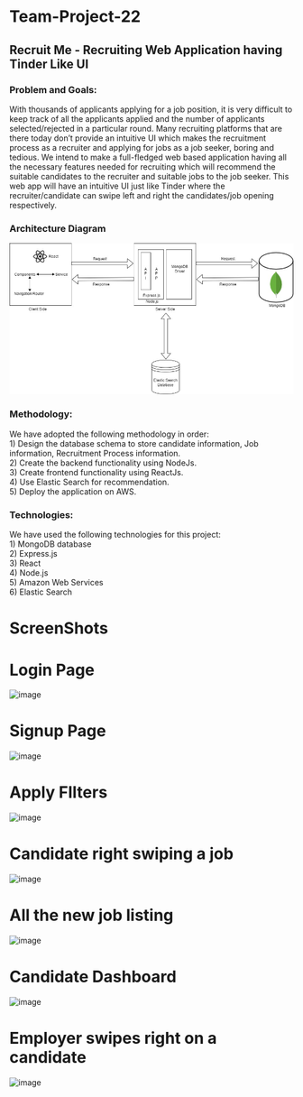 # Team-Project-22
<h2>Recruit Me - Recruiting Web Application having Tinder Like UI</h2>

<h3>Problem and Goals:</h3>
With thousands of applicants applying for a job position, it is very difficult to keep track of all the applicants applied and the number of 	applicants selected/rejected in a particular round. Many recruiting platforms that are there today don’t provide an intuitive UI which makes the recruitment process as a recruiter and applying for jobs as a job seeker, boring and tedious. We intend to make a full-fledged web based application having all the necessary features needed for recruiting which will recommend the suitable candidates to the recruiter and suitable jobs to the job seeker. This web app will have an intuitive UI just like Tinder where the recruiter/candidate can swipe left and right the candidates/job opening respectively.<br>


<h3>Architecture Diagram</h3>

![Architecture Diagram](CMPE272_Architecture_Diagram.jpg)

<h3>Methodology:</h3>
We have adopted the following methodology in order:<br>
1)	Design the database schema to store candidate information, Job information, Recruitment Process information.<br>
2)	Create the backend functionality using NodeJs.<br>
3)	Create frontend functionality using ReactJs.<br>
4)	Use Elastic Search for recommendation.<br>
5)	Deploy the application on AWS.<br>

<h3>Technologies:</h3>
We have used the following technologies for this project:<br>
1)	MongoDB database<br>
2)	Express.js<br>
3)	React<br>
4)	Node.js<br>
5)	Amazon Web Services<br>
6)	Elastic Search<br>

# ScreenShots

<h1>Login Page</h1>

![image](https://user-images.githubusercontent.com/26499781/144992685-5238ada4-3d99-4b99-bfcc-3c230e2b9d7f.png)


<h1>Signup Page</h1>

![image](https://user-images.githubusercontent.com/26499781/144992779-6f1de96b-c3b5-4c5e-9bc8-1fc8cdfb9af0.png)

<h1>Apply FIlters</h1>

![image](https://user-images.githubusercontent.com/26499781/144992981-f0e70233-be95-4441-bd15-c4876988d863.png)

<h1>Candidate right swiping a job</h1>

![image](https://user-images.githubusercontent.com/26499781/144993285-7faffd69-ee7a-4bfd-9a8a-839015cffca6.png)

<h1>All the new job listing</h1>

![image](https://user-images.githubusercontent.com/26499781/144993403-40b107e4-1c65-4288-855f-2ad5b4461b5e.png)

<h1>Candidate Dashboard</h1>

![image](https://user-images.githubusercontent.com/26499781/144993573-2ce4ba4a-032a-4d97-a42d-a763ebb41f4d.png)

<h1>Employer swipes right on a candidate</h1>

![image](https://user-images.githubusercontent.com/26499781/144993920-0acea2b6-2ff1-4246-a09e-65ce6baaba29.png)



